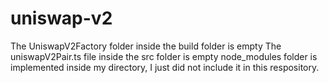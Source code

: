 # uniswap-v2

The UniswapV2Factory folder inside the build folder is empty
The uniswapV2Pair.ts file inside the src folder is empty
node_modules folder is implemented inside my directory, I just did not include it in this respository.
